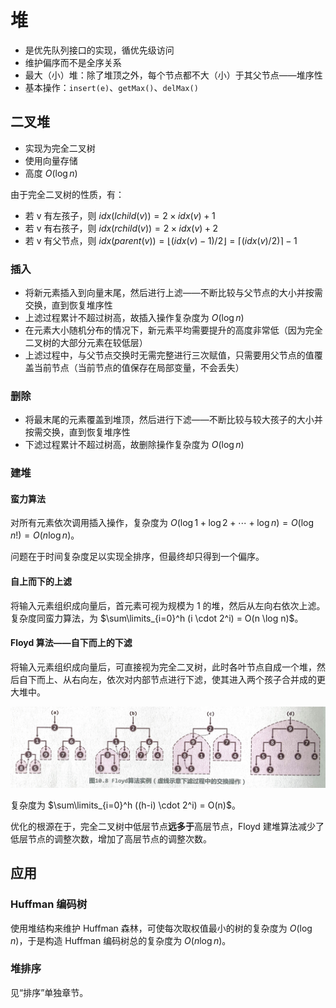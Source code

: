 # 堆

- 是优先队列接口的实现，循优先级访问
- 维护偏序而不是全序关系
- 最大（小）堆：除了堆顶之外，每个节点都不大（小）于其父节点——堆序性
- 基本操作：`insert(e)`、`getMax()`、`delMax()`

## 二叉堆

- 实现为完全二叉树
- 使用向量存储
- 高度 $O(\log n)$

由于完全二叉树的性质，有：

- 若 v 有左孩子，则 $idx(lchild(v)) = 2 \times idx(v) + 1$
- 若 v 有右孩子，则 $idx(rchild(v)) = 2 \times idx(v) + 2$
- 若 v 有父节点，则 $idx(parent(v)) = \lfloor (idx(v) - 1) / 2 \rfloor = \lceil (idx(v) / 2) \rceil - 1$

### 插入

- 将新元素插入到向量末尾，然后进行上滤——不断比较与父节点的大小并按需交换，直到恢复堆序性
- 上滤过程累计不超过树高，故插入操作复杂度为 $O(\log n)$
- 在元素大小随机分布的情况下，新元素平均需要提升的高度非常低（因为完全二叉树的大部分元素在较低层）
- 上滤过程中，与父节点交换时无需完整进行三次赋值，只需要用父节点的值覆盖当前节点（当前节点的值保存在局部变量，不会丢失）

### 删除

- 将最末尾的元素覆盖到堆顶，然后进行下滤——不断比较与较大孩子的大小并按需交换，直到恢复堆序性
- 下滤过程累计不超过树高，故删除操作复杂度为 $O(\log n)$

### 建堆

#### 蛮力算法

对所有元素依次调用插入操作，复杂度为 $O(\log 1 + \log 2 + \cdots + \log n) = O(\log {n!}) = O(n \log n)$。

问题在于时间复杂度足以实现全排序，但最终却只得到一个偏序。

#### 自上而下的上滤

将输入元素组织成向量后，首元素可视为规模为 1 的堆，然后从左向右依次上滤。复杂度同蛮力算法，为 $\sum\limits_{i=0}^h (i \cdot 2^i) = O(n \log n)$。

#### Floyd 算法——自下而上的下滤

将输入元素组织成向量后，可直接视为完全二叉树，此时各叶节点自成一个堆，然后自下而上、从右向左，依次对内部节点进行下滤，使其进入两个孩子合并成的更大堆中。

![](media/15688574627705.jpg)

复杂度为 $\sum\limits_{i=0}^h ((h-i) \cdot 2^i) = O(n)$。

优化的根源在于，完全二叉树中低层节点**远多于**高层节点，Floyd 建堆算法减少了低层节点的调整次数，增加了高层节点的调整次数。

## 应用

### Huffman 编码树

使用堆结构来维护 Huffman 森林，可使每次取权值最小的树的复杂度为 $O(\log n)$，于是构造 Huffman 编码树总的复杂度为 $O(n \log n)$。

### 堆排序

见“排序”单独章节。
